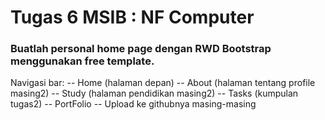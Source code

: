 # Tugas 6 MSIB : NF Computer

### Buatlah personal home page dengan RWD Bootstrap menggunakan free template.

Navigasi bar:
-- Home (halaman depan)
-- About (halaman tentang profile masing2)
-- Study (halaman pendidikan masing2)
-- Tasks (kumpulan tugas2)
-- PortFolio
-- Upload ke githubnya masing-masing
